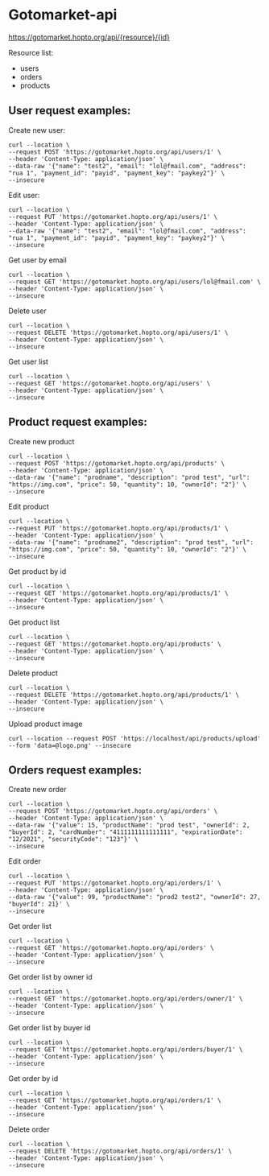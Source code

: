 
# Gotomarket-api

https://gotomarket.hopto.org/api/{resource}/{id}

Resource list:
- users
- orders
- products

## User request examples:

Create new user:
``` 
curl --location \
--request POST 'https://gotomarket.hopto.org/api/users/1' \
--header 'Content-Type: application/json' \
--data-raw '{"name": "test2", "email": "lol@fmail.com", "address": "rua 1", "payment_id": "payid", "payment_key": "paykey2"}' \
--insecure
```

Edit user:
``` 
curl --location \
--request PUT 'https://gotomarket.hopto.org/api/users/1' \
--header 'Content-Type: application/json' \
--data-raw '{"name": "test2", "email": "lol@fmail.com", "address": "rua 1", "payment_id": "payid", "payment_key": "paykey2"}' \
--insecure
```

Get user by email
```
curl --location \
--request GET 'https://gotomarket.hopto.org/api/users/lol@fmail.com' \
--header 'Content-Type: application/json' \
--insecure 
```

Delete user
```
curl --location \
--request DELETE 'https://gotomarket.hopto.org/api/users/1' \
--header 'Content-Type: application/json' \
--insecure
```

Get user list
```
curl --location \
--request GET 'https://gotomarket.hopto.org/api/users' \
--header 'Content-Type: application/json' \
--insecure
```

## Product request examples:

Create new product
```
curl --location \
--request POST 'https://gotomarket.hopto.org/api/products' \
--header 'Content-Type: application/json' \
--data-raw '{"name": "prodname", "description": "prod test", "url": "https://img.com", "price": 50, "quantity": 10, "ownerId": "2"}' \
--insecure
```

Edit product
```
curl --location \
--request PUT 'https://gotomarket.hopto.org/api/products/1' \
--header 'Content-Type: application/json' \
--data-raw '{"name": "prodname2", "description": "prod test", "url": "https://img.com", "price": 50, "quantity": 10, "ownerId": "2"}' \
--insecure
```

Get product by id
```
curl --location \
--request GET 'https://gotomarket.hopto.org/api/products/1' \
--header 'Content-Type: application/json' \
--insecure
```

Get product list
```
curl --location \
--request GET 'https://gotomarket.hopto.org/api/products' \
--header 'Content-Type: application/json' \
--insecure
```

Delete product
```
curl --location \
--request DELETE 'https://gotomarket.hopto.org/api/products/1' \
--header 'Content-Type: application/json' \
--insecure
```

Upload product image
```
curl --location --request POST 'https://localhost/api/products/upload' --form 'data=@logo.png' --insecure
```

## Orders request examples:

Create new order
```
curl --location \
--request POST 'https://gotomarket.hopto.org/api/orders' \
--header 'Content-Type: application/json' \
--data-raw '{"value": 15, "productName": "prod test", "ownerId": 2, "buyerId": 2, "cardNumber": "4111111111111111", "expirationDate": "12/2021", "securityCode": "123"}' \
--insecure
```

Edit order
```
curl --location \
--request PUT 'https://gotomarket.hopto.org/api/orders/1' \
--header 'Content-Type: application/json' \
--data-raw '{"value": 99, "productName": "prod2 test2", "ownerId": 27, "buyerId": 21}' \
--insecure
```

Get order list
```
curl --location \
--request GET 'https://gotomarket.hopto.org/api/orders' \
--header 'Content-Type: application/json' \
--insecure
```

Get order list by owner id
```
curl --location \
--request GET 'https://gotomarket.hopto.org/api/orders/owner/1' \
--header 'Content-Type: application/json' \
--insecure
```

Get order list by buyer id
```
curl --location \
--request GET 'https://gotomarket.hopto.org/api/orders/buyer/1' \
--header 'Content-Type: application/json' \
--insecure
```

Get order by id
```
curl --location \
--request GET 'https://gotomarket.hopto.org/api/orders/1' \
--header 'Content-Type: application/json' \
--insecure
```

Delete order
```
curl --location \ 
--request DELETE 'https://gotomarket.hopto.org/api/orders/1' \
--header 'Content-Type: application/json' \
--insecure
 ```
